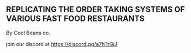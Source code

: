 ## REPLICATING THE ORDER TAKING SYSTEMS OF VARIOUS FAST FOOD RESTAURANTS

By Cool Beans co.



join our discord at https://discord.gg/a7hTrGjJ
